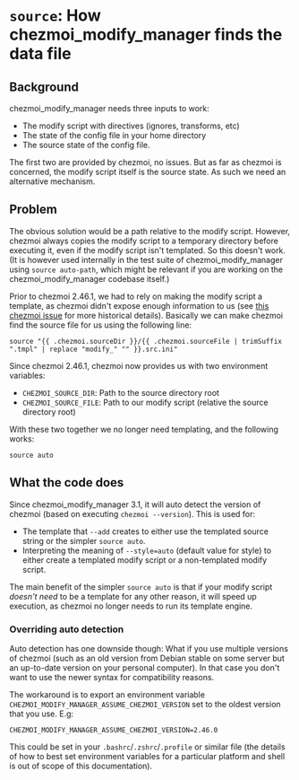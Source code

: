 # `source`: How chezmoi_modify_manager finds the data file

## Background

chezmoi_modify_manager needs three inputs to work:

* The modify script with directives (ignores, transforms, etc)
* The state of the config file in your home directory
* The source state of the config file.

The first two are provided by chezmoi, no issues. But as far as chezmoi is
concerned, the modify script itself is the source state. As such we need
an alternative mechanism.

## Problem

The obvious solution would be a path relative to the modify script. However,
chezmoi always copies the modify script to a temporary directory before executing
it, even if the modify script isn't templated. So this doesn't work. (It is however
used internally in the test suite of chezmoi_modify_manager using
`source auto-path`, which might be relevant if you are working on the
chezmoi_modify_manager codebase itself.)

Prior to chezmoi 2.46.1, we had to rely on making the modify script a template,
as chezmoi didn't expose enough information to us (see
[this chezmoi issue](https://github.com/twpayne/chezmoi/issues/2934) for more
historical details). Basically we can make chezmoi find the source file for us
using the following line:

```
source "{{ .chezmoi.sourceDir }}/{{ .chezmoi.sourceFile | trimSuffix ".tmpl" | replace "modify_" "" }}.src.ini"
```

Since chezmoi 2.46.1, chezmoi now provides us with two environment variables:

* `CHEZMOI_SOURCE_DIR`: Path to the source directory root
* `CHEZMOI_SOURCE_FILE`: Path to our modify script (relative the source directory root)

With these two together we no longer need templating, and the following works:

```
source auto
```

## What the code does

Since chezmoi_modify_manager 3.1, it will auto detect the version of chezmoi
(based on executing `chezmoi --version`). This is used for:

* The template that `--add` creates to either use the templated source string or
  the simpler `source auto`.
* Interpreting the meaning of `--style=auto` (default value for style) to either
  create a templated modify script or a non-templated modify script.

The main benefit of the simpler `source auto` is that if your modify script
*doesn't need* to be a template for any other reason, it will speed up execution,
as chezmoi no longer needs to run its template engine.

### Overriding auto detection

Auto detection has one downside though: What if you use multiple versions of
chezmoi (such as an old version from Debian stable on some server but an up-to-date
version on your personal computer). In that case you don't want to use the newer
syntax for compatibility reasons.

The workaround is to export an environment
variable `CHEZMOI_MODIFY_MANAGER_ASSUME_CHEZMOI_VERSION` set to the oldest
version that you use. E.g:

```
CHEZMOI_MODIFY_MANAGER_ASSUME_CHEZMOI_VERSION=2.46.0
```
This could be set in your `.bashrc`/`.zshrc`/`.profile` or similar file (the
details of how to best set environment variables for a particular platform and
shell is out of scope of this documentation).
